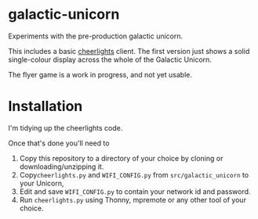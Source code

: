 # galactic-unicorn

Experiments with the pre-production galactic unicorn.

This includes a basic [cheerlights](https://cheerlights.com/) client.
The first version just shows a solid single-colour display across the
whole of the Galactic Unicorn.

The flyer game is a work in progress, and not yet usable.

# Installation

I'm tidying up the cheerlights code.

Once that's done you'll need to

1. Copy this repository to a directory of your choice by cloning or downloading/unzipping it.
2. Copy`cheerlights.py` and `WIFI_CONFIG.py` from `src/galactic_unicorn` to your Unicorn, 
3. Edit and save `WIFI_CONFIG.py` to contain your network id and password.
5. Run `cheerlights.py` using Thonny, mpremote or any other tool of your choice.



